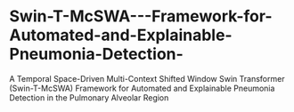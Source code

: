 # Swin-T-McSWA---Framework-for-Automated-and-Explainable-Pneumonia-Detection-
A Temporal Space-Driven Multi-Context Shifted Window Swin Transformer (Swin-T-McSWA) Framework for Automated and Explainable Pneumonia Detection in the Pulmonary Alveolar Region
